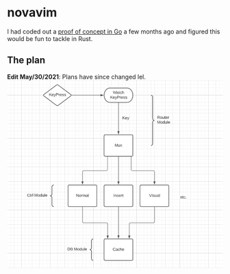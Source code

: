 # novavim
I had coded out a <a href="https://github.com/solidiquis/novavim_go">proof of concept in Go</a> a few months ago and figured this would be fun to tackle in Rust.

## The plan
**Edit May/30/2021**: Plans have since changed lel.
<img src="https://github.com/solidiquis/solidiquis/blob/master/assets/novavim.png?raw=true">
